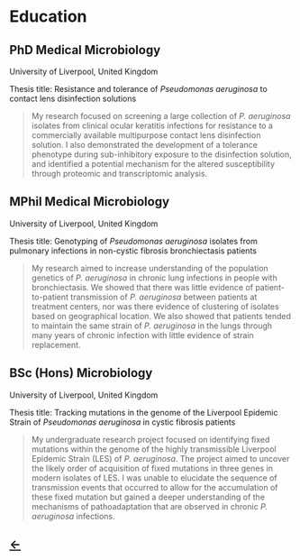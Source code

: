 <h1>Education</h1>

<h2>PhD Medical Microbiology</h2>

University of Liverpool, United Kingdom

Thesis title: Resistance and tolerance of <i>Pseudomonas aeruginosa</i> to contact lens disinfection solutions
>My research focused on screening a large collection of <i>P. aeruginosa</i> isolates from clinical ocular keratitis infections for resistance to a commercially available multipurpose contact lens disinfection solution. I also demonstrated the development of a tolerance phenotype during sub-inhibitory exposure to the disinfection solution, and identified a potential mechanism for the altered susceptibility through proteomic and transcriptomic analysis.

<h2>MPhil Medical Microbiology</h2>

University of Liverpool, United Kingdom

Thesis title: Genotyping of <i>Pseudomonas aeruginosa</i> isolates from pulmonary infections in non-cystic fibrosis bronchiectasis patients
>My research aimed to increase understanding of the population genetics of <i>P. aeruginosa</i> in chronic lung infections in people with bronchiectasis. We showed that there was little evidence of patient-to-patient transmission of <i>P. aeruginosa</i> between patients at treatment centers, nor was there evidence of clustering of isolates based on geographical location. We also showed that patients tended to maintain the same strain of <i>P. aeruginosa</i> in the lungs through many years of chronic infection with little evidence of strain replacement. 

<h2>BSc (Hons) Microbiology</h2>

University of Liverpool, United Kingdom

Thesis title: Tracking mutations in the genome of the Liverpool Epidemic Strain of <i>Pseudomonas aeruginosa</i> in cystic fibrosis patients
>My undergraduate research project focused on identifying fixed mutations within the genome of the highly transmissible Liverpool Epidemic Strain (LES) of <i>P. aeruginosa</i>. The project aimed to uncover the likely order of acquisition of fixed mutations in three genes in modern isolates of LES. I was unable to elucidate the sequence of transmission events that occurred to allow for the accumulation of these fixed mutation but gained a deeper understanding of the mechanisms of pathoadaptation that are observed in chronic <i>P. aeruginosa</i> infections.


[<h2>&larr;</h2>](./)
